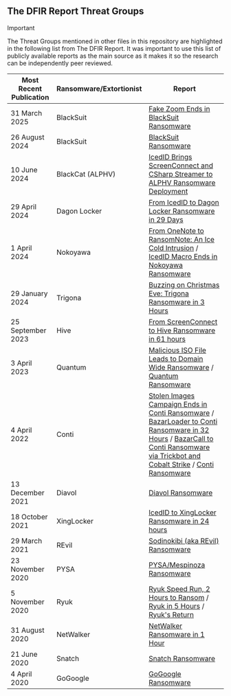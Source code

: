 ## The DFIR Report Threat Groups

> [!IMPORTANT]
> The Threat Groups mentioned in other files in this repository are highlighted in the following list from The DFIR Report. It was important to use this list of publicly available reports as the main source as it makes it so the research can be independently peer reviewed.

| Most Recent Publication | Ransomware/Extortionist | Report |
|---|---|---|
| 31 March 2025 | BlackSuit | [Fake Zoom Ends in BlackSuit Ransomware](https://thedfirreport.com/2025/03/31/fake-zoom-ends-in-blacksuit-ransomware/) |
| 26 August 2024 | BlackSuit | [BlackSuit Ransomware](https://thedfirreport.com/2024/08/26/blacksuit-ransomware/) |
| 10 June 2024 | BlackCat (ALPHV) | [IcedID Brings ScreenConnect and CSharp Streamer to ALPHV Ransomware Deployment](https://thedfirreport.com/2024/06/10/icedid-brings-screenconnect-and-csharp-streamer-to-alphv-ransomware-deployment/) |
| 29 April 2024 | Dagon Locker | [From IcedID to Dagon Locker Ransomware in 29 Days](https://thedfirreport.com/2024/04/29/from-icedid-to-dagon-locker-ransomware-in-29-days/) |
| 1 April 2024 | Nokoyawa | [From OneNote to RansomNote: An Ice Cold Intrusion](https://thedfirreport.com/2024/04/01/from-onenote-to-ransomnote-an-ice-cold-intrusion/) / [IcedID Macro Ends in Nokoyawa Ransomware](https://thedfirreport.com/2023/05/22/icedid-macro-ends-in-nokoyawa-ransomware/) |
| 29 January 2024 | Trigona | [Buzzing on Christmas Eve: Trigona Ransomware in 3 Hours](https://thedfirreport.com/2024/01/29/buzzing-on-christmas-eve-trigona-ransomware-in-3-hours/) |
| 25 September 2023 | Hive | [From ScreenConnect to Hive Ransomware in 61 hours](https://thedfirreport.com/2023/09/25/from-screenconnect-to-hive-ransomware-in-61-hours/) |
| 3 April 2023 | Quantum | [Malicious ISO File Leads to Domain Wide Ransomware](https://thedfirreport.com/2023/04/03/malicious-iso-file-leads-to-domain-wide-ransomware/) / [Quantum Ransomware](https://thedfirreport.com/2022/04/25/quantum-ransomware/) |
| 4 April 2022 | Conti | [Stolen Images Campaign Ends in Conti Ransomware](https://thedfirreport.com/2022/04/04/stolen-images-campaign-ends-in-conti-ransomware/) / [BazarLoader to Conti Ransomware in 32 Hours](https://thedfirreport.com/2021/09/13/bazarloader-to-conti-ransomware-in-32-hours/) / [BazarCall to Conti Ransomware via Trickbot and Cobalt Strike](https://thedfirreport.com/2021/08/01/bazarcall-to-conti-ransomware-via-trickbot-and-cobalt-strike/) / [Conti Ransomware](https://thedfirreport.com/2021/05/12/conti-ransomware/) |
| 13 December 2021 | Diavol | [Diavol Ransomware](https://thedfirreport.com/2021/12/13/diavol-ransomware/) |
| 18 October 2021 | XingLocker | [IcedID to XingLocker Ransomware in 24 hours](https://thedfirreport.com/2021/10/18/icedid-to-xinglocker-ransomware-in-24-hours/) |
| 29 March 2021 | REvil  | [Sodinokibi (aka REvil) Ransomware](https://thedfirreport.com/2021/03/29/sodinokibi-aka-revil-ransomware/) |
| 23 November 2020 | PYSA | [PYSA/Mespinoza Ransomware](https://thedfirreport.com/2020/11/23/pysa-mespinoza-ransomware/) |
| 5 November 2020 | Ryuk | [Ryuk Speed Run, 2 Hours to Ransom](https://thedfirreport.com/2020/11/05/ryuk-speed-run-2-hours-to-ransom/) / [Ryuk in 5 Hours](https://thedfirreport.com/2020/10/18/ryuk-in-5-hours/) / [Ryuk's Return](https://thedfirreport.com/2020/10/08/ryuks-return/)|
| 31 August 2020 | NetWalker | [NetWalker Ransomware in 1 Hour](https://thedfirreport.com/2020/08/31/netwalker-ransomware-in-1-hour/) |
| 21 June 2020 | Snatch | [Snatch Ransomware](https://thedfirreport.com/2020/06/21/snatch-ransomware/) |
| 4 April 2020 | GoGoogle | [GoGoogle Ransomware](https://thedfirreport.com/2020/04/04/gogoogle-ransomware/) |
